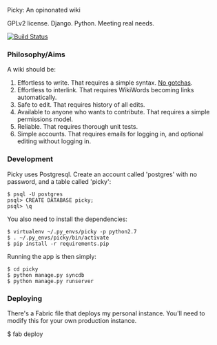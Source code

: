 Picky: An opinonated wiki

GPLv2 license. Django. Python. Meeting real needs.

[![Build Status](https://secure.travis-ci.org/Wilfred/Picky.png?branch=master)](http://travis-ci.org/Wilfred/Picky)

### Philosophy/Aims

A wiki should be:

1. Effortless to write. That requires a simple syntax. [No gotchas](http://www.wilfred.me.uk/blog/2012/07/30/why-markdown-is-not-my-favourite-language/).
2. Effortless to interlink. That requires WikiWords becoming links automatically.
3. Safe to edit. That requires history of all edits.
4. Available to anyone who wants to contribute. That requires a simple permissions model.
5. Reliable. That requires thorough unit tests.
6. Simple accounts. That requires emails for logging in, and optional editing without logging in.

### Development

Picky uses Postgresql. Create an account called 'postgres' with no
password, and a table called 'picky':

    $ psql -U postgres
    psql> CREATE DATABASE picky;
    psql> \q

You also need to install the dependencies:

    $ virtualenv ~/.py_envs/picky -p python2.7
    $ . ~/.py_envs/picky/bin/activate
    $ pip install -r requirements.pip
    
Running the app is then simply:

    $ cd picky
    $ python manage.py syncdb
    $ python manage.py runserver

### Deploying

There's a Fabric file that deploys my personal instance. You'll need
to modify this for your own production instance.

   $ fab deploy
